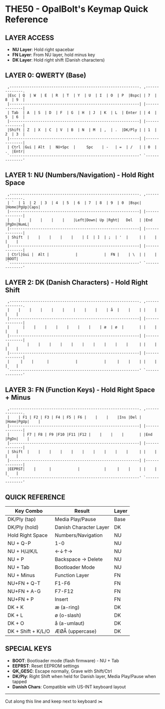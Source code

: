 # THE50 - OpalBolt's Keymap Quick Reference

## LAYER ACCESS

- **NU Layer**: Hold right spacebar
- **FN Layer**: From NU layer, hold minus key
- **DK Layer**: Hold right shift (Danish characters)

## LAYER 0: QWERTY (Base)

```
 ,-----------------------------------------------------------. ,--------------.
 |Esc | Q  | W  | E  | R  | T  | Y  | U  | I  | O  | P  |Bspc| | 7  | 8  | 9  |
 |-----------------------------------------------------------| |--------------|
 | Tab  | A  | S  | D  | F  | G  | H  | J  | K  | L  | Enter | | 4  | 5  | 6  |
 |-----------------------------------------------------------| |--------------|
 |Shift | Z  | X  | C  | V  | B  | N  | M  | ,  | .  |DK/Ply | | 1  | 2  | 3  |
 |-----------------------------------------------------------| |--------------|
 | Ctrl |Gui | Alt  |  NU+Spc  |     Spc    | -   | =  | /   | | 0  | .  |Entr|
 `-----------------------------------------------------------' `--------------'
```

## LAYER 1: NU (Numbers/Navigation) - Hold Right Space

```
 ,-----------------------------------------------------------. ,--------------.
 | `  | 1  | 2  | 3  | 4  | 5  | 6  | 7  | 8  | 9  | 0  |Bspc| |Home|PgUp|Caps|
 |-----------------------------------------------------------| |--------------|
 |    |    |    |    |    |    |Left|Down| Up |Rght|   Del   | |End |PgDn|NumL|
 |-----------------------------------------------------------| |--------------|
 | Shift  |    |    |    |    |    | [  | ]  | ;  | '  |     | |    |    |    |
 |-----------------------------------------------------------| |--------------|
 | Ctrl|Gui |  Alt |            |            |  FN |    | \  | |    |    |BOOT|
 `-----------------------------------------------------------' `--------------'
```

## LAYER 2: DK (Danish Characters) - Hold Right Shift

```
 ,-----------------------------------------------------------. ,--------------.
 |    |    |    |    |    |    |    |    |    | å  |    |    | |    |    |    |
 |-----------------------------------------------------------| |--------------|
 |      |    |    |    |    |    |    |    | æ  | ø  |       | |    |    |    |
 |-----------------------------------------------------------| |--------------|
 |        |    |    |    |    |    |    |    |    |    |     | |    |    |    |
 |-----------------------------------------------------------| |--------------|
 |     |    |      |            |            |     |    |    | |    |    |    |
 `-----------------------------------------------------------' `--------------'
```

## LAYER 3: FN (Function Keys) - Hold Right Space + Minus

```
 ,-----------------------------------------------------------. ,--------------.
 |    | F1 | F2 | F3 | F4 | F5 | F6 |    |    |    |Ins |Del | |Home|PgUp|    |
 |-----------------------------------------------------------| |--------------|
 |      | F7 | F8 | F9 |F10 |F11 |F12 |    |    |    |       | |End |PgDn|    |
 |-----------------------------------------------------------| |--------------|
 | Shift  |    |    |    |    |    |    |    |    |    |     | |    |    |    |
 |-----------------------------------------------------------| |--------------|
 |EEPRST|    |      |            |           |     |    |    | |    |    |    |
 `-----------------------------------------------------------' `--------------'
```

## QUICK REFERENCE

| Key Combo | Result | Layer |
|-----------|--------|-------|
| DK/Ply (tap) | Media Play/Pause | Base |
| DK/Ply (hold) | Danish Character Layer | DK |
| Hold Right Space | Numbers/Navigation | NU |
| NU + Q-P | 1-0 | NU |
| NU + H/J/K/L | ←↓↑→ | NU |
| NU + P | Backspace → Delete | NU |
| NU + Tab | Bootloader Mode | NU |
| NU + Minus | Function Layer | FN |
| NU+FN + Q-T | F1-F6 | FN |
| NU+FN + A-G | F7-F12 | FN |
| NU+FN + P | Insert | FN |
| DK + K | æ (a-ring) | DK |
| DK + L | ø (o-slash) | DK |
| DK + O | å (a-umlaut) | DK |
| DK + Shift + K/L/O | ÆØÅ (uppercase) | DK |

## SPECIAL KEYS

- **BOOT**: Bootloader mode (flash firmware) - NU + Tab
- **EEPRST**: Reset EEPROM settings
- **QK_GESC**: Escape normally, Grave with Shift/Ctrl
- **DK/Ply**: Right Shift when held for Danish layer, Media Play/Pause when tapped
- **Danish Chars**: Compatible with US-INT keyboard layout

---
Cut along this line and keep next to keyboard ✂️
